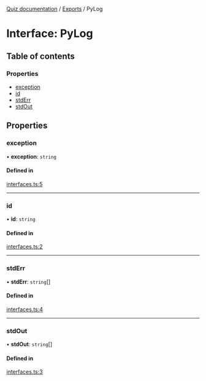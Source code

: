 [Quiz documentation](../README.md) / [Exports](../modules.md) / PyLog

# Interface: PyLog

## Table of contents

### Properties

- [exception](PyLog.md#exception)
- [id](PyLog.md#id)
- [stdErr](PyLog.md#stderr)
- [stdOut](PyLog.md#stdout)

## Properties

### exception

• **exception**: `string`

#### Defined in

[interfaces.ts:5](https://github.com/synw/usepython/blob/11c2783/src/interfaces.ts#L5)

___

### id

• **id**: `string`

#### Defined in

[interfaces.ts:2](https://github.com/synw/usepython/blob/11c2783/src/interfaces.ts#L2)

___

### stdErr

• **stdErr**: `string`[]

#### Defined in

[interfaces.ts:4](https://github.com/synw/usepython/blob/11c2783/src/interfaces.ts#L4)

___

### stdOut

• **stdOut**: `string`[]

#### Defined in

[interfaces.ts:3](https://github.com/synw/usepython/blob/11c2783/src/interfaces.ts#L3)
